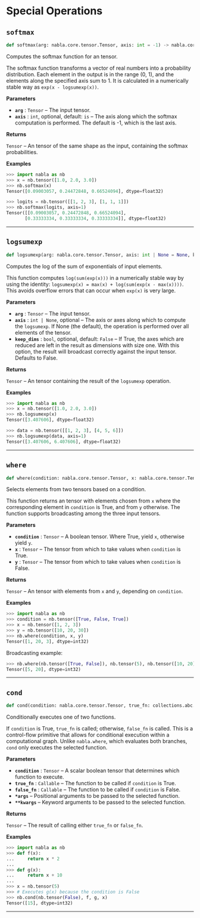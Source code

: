 # Special Operations

## `softmax`

```python
def softmax(arg: nabla.core.tensor.Tensor, axis: int = -1) -> nabla.core.tensor.Tensor:
```
Computes the softmax function for an tensor.

The softmax function transforms a vector of real numbers into a probability
distribution. Each element in the output is in the range (0, 1), and the
elements along the specified axis sum to 1. It is calculated in a
numerically stable way as `exp(x - logsumexp(x))`.

**Parameters**

- **`arg`** : `Tensor` – The input tensor.
- **`axis`** : `int`, optional, default: `is` – The axis along which the softmax computation is performed. The default
is -1, which is the last axis.

**Returns**

`Tensor` – An tensor of the same shape as the input, containing the softmax
probabilities.

**Examples**

```python
>>> import nabla as nb
>>> x = nb.tensor([1.0, 2.0, 3.0])
>>> nb.softmax(x)
Tensor([0.09003057, 0.24472848, 0.66524094], dtype=float32)
```

```python
>>> logits = nb.tensor([[1, 2, 3], [1, 1, 1]])
>>> nb.softmax(logits, axis=1)
Tensor([[0.09003057, 0.24472848, 0.66524094],
       [0.33333334, 0.33333334, 0.33333334]], dtype=float32)
```

---
## `logsumexp`

```python
def logsumexp(arg: nabla.core.tensor.Tensor, axis: int | None = None, keep_dims: bool = False) -> nabla.core.tensor.Tensor:
```
Computes the log of the sum of exponentials of input elements.

This function computes `log(sum(exp(x)))` in a numerically stable way by using
the identity: `logsumexp(x) = max(x) + log(sum(exp(x - max(x))))`. This
avoids overflow errors that can occur when `exp(x)` is very large.

**Parameters**

- **`arg`** : `Tensor` – The input tensor.
- **`axis`** : `int | None`, optional – The axis or axes along which to compute the `logsumexp`. If None (the
default), the operation is performed over all elements of the tensor.
- **`keep_dims`** : `bool`, optional, default: `False` – If True, the axes which are reduced are left in the result as
dimensions with size one. With this option, the result will broadcast
correctly against the input tensor. Defaults to False.

**Returns**

`Tensor` – An tensor containing the result of the `logsumexp` operation.

**Examples**

```python
>>> import nabla as nb
>>> x = nb.tensor([1.0, 2.0, 3.0])
>>> nb.logsumexp(x)
Tensor([3.407606], dtype=float32)
```

```python
>>> data = nb.tensor([[1, 2, 3], [4, 5, 6]])
>>> nb.logsumexp(data, axis=1)
Tensor([3.407606, 6.407606], dtype=float32)
```

---
## `where`

```python
def where(condition: nabla.core.tensor.Tensor, x: nabla.core.tensor.Tensor, y: nabla.core.tensor.Tensor) -> nabla.core.tensor.Tensor:
```
Selects elements from two tensors based on a condition.

This function returns an tensor with elements chosen from `x` where the
corresponding element in `condition` is True, and from `y` otherwise.
The function supports broadcasting among the three input tensors.

**Parameters**

- **`condition`** : `Tensor` – A boolean tensor. Where True, yield `x`, otherwise yield `y`.
- **`x`** : `Tensor` – The tensor from which to take values when `condition` is True.
- **`y`** : `Tensor` – The tensor from which to take values when `condition` is False.

**Returns**

`Tensor` – An tensor with elements from `x` and `y`, depending on `condition`.

**Examples**

```python
>>> import nabla as nb
>>> condition = nb.tensor([True, False, True])
>>> x = nb.tensor([1, 2, 3])
>>> y = nb.tensor([10, 20, 30])
>>> nb.where(condition, x, y)
Tensor([1, 20, 3], dtype=int32)
```

Broadcasting example:
```python
>>> nb.where(nb.tensor([True, False]), nb.tensor(5), nb.tensor([10, 20]))
Tensor([5, 20], dtype=int32)
```

---
## `cond`

```python
def cond(condition: nabla.core.tensor.Tensor, true_fn: collections.abc.Callable, false_fn: collections.abc.Callable, *args, **kwargs) -> nabla.core.tensor.Tensor:
```
Conditionally executes one of two functions.

If `condition` is True, `true_fn` is called; otherwise, `false_fn` is
called. This is a control-flow primitive that allows for conditional
execution within a computational graph. Unlike `nabla.where`, which
evaluates both branches, `cond` only executes the selected function.

**Parameters**

- **`condition`** : `Tensor` – A scalar boolean tensor that determines which function to execute.
- **`true_fn`** : `Callable` – The function to be called if `condition` is True.
- **`false_fn`** : `Callable` – The function to be called if `condition` is False.
- **`*args`** – Positional arguments to be passed to the selected function.
- **`**kwargs`** – Keyword arguments to be passed to the selected function.

**Returns**

`Tensor` – The result of calling either `true_fn` or `false_fn`.

**Examples**

```python
>>> import nabla as nb
>>> def f(x):
...     return x * 2
...
>>> def g(x):
...     return x + 10
...
>>> x = nb.tensor(5)
>>> # Executes g(x) because the condition is False
>>> nb.cond(nb.tensor(False), f, g, x)
Tensor([15], dtype=int32)
```

---

